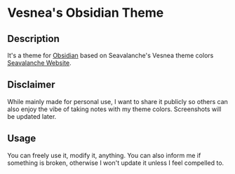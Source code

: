# Vesnea's Obsidian Theme
## Description
It's a theme for [Obsidian](https://obsidian.md/) based on Seavalanche's Vesnea theme colors [Seavalanche Website](https://seavalanche.github.io/projectseaweb/).

## Disclaimer
While mainly made for personal use, I want to share it publicly so others can also enjoy the vibe of taking notes with my theme colors.
Screenshots will be updated later.

## Usage
You can freely use it, modify it, anything.
You can also inform me if something is broken, otherwise I won't update it unless I feel compelled to.
